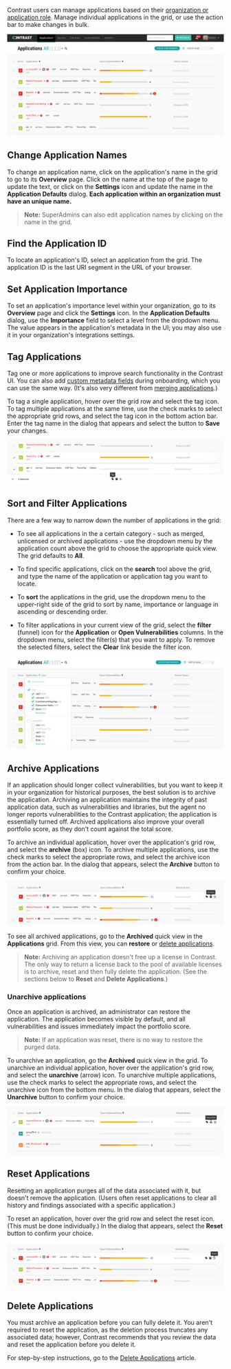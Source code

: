 <!--
title: "Managing Applications"
description: "Overview of the core operations for an application from the action bar"
tags: "user ui application manage archiving restoring resetting deleting"
-->

Contrast users can manage applications based on their [organization or application role](admin-manageorgsroleperm.html#roles). Manage individual applications in the grid, or use the action bar to make changes in bulk.

<a href="assets/images/Applications-grid.png" rel="lightbox" title="See all of your applications in the grid"><img class="thumbnail" src="assets/images/Applications-grid.png"/></a>

## Change Application Names 

To change an application name, click on the application's name in the grid to go to its **Overview** page. Click on the name at the top of the page to update the text, or click on the **Settings** icon and update the name in the **Application Defaults** dialog. **Each application within an organization must have an unique name.** 

> **Note:** SuperAdmins can also edit application names by clicking on the name in the grid. 


## Find the Application ID

To locate an application's ID, select an application from the grid. The application ID is the last URI segment in the URL of your browser. <!-- add image --> 

## Set Application Importance

To set an application's importance level within your organization, go to its **Overview** page and click the **Settings** icon. In the **Application Defaults** dialog, use the **Importance** field to select a level from the dropdown menu. The value appears in the application's metadata in the UI; you may also use it in your organization's integrations settings. 

## Tag Applications

Tag one or more applications to improve search functionality in the Contrast UI. You can also add [custom metadata fields](admin-orgsettings.html#app-defaults) during onboarding, which you can use the same way. (It's also very different from [merging applications](user-appsmanage.html#merge).)

To tag a single application, hover over the grid row and select the tag icon. To tag multiple applications at the same time, use the check marks to select the appropriate grid rows, and select the tag icon in the bottom action bar. Enter the tag name in the dialog that appears and select the button to **Save** your changes.

<a href="assets/images/Tag-applications-grid.png" rel="lightbox" title="Tag applications in the grid"><img class="thumbnail" src="assets/images/Tag-applications-grid.png"/></a>

## Sort and Filter Applications 

There are a few way to narrow down the number of applications in the grid: 

* To see all applications in the a certain category - such as merged, unlicensed or archived applications - use the dropdown menu by the application count above the grid to choose the appropriate quick view. The grid defaults to **All**. 

* To find specific applications, click on the **search** tool above the grid, and type the name of the application or application tag you want to locate. 

* To **sort** the applications in the grid, use the dropdown menu to the upper-right side of the grid to sort by name, importance or language in ascending or descending order. 

* To filter applications in your current view of the grid, select the **filter** (funnel) icon for the **Application** or **Open Vulnerabilities** columns. In the dropdown menu, select the filter(s) that you want to apply. To remove the selected filters, select the **Clear** link beside the filter icon. 

<a href="assets/images/Filter-applications-grid.png" rel="lightbox" title="Filter applications in the grid"><img class="thumbnail" src="assets/images/Filter-applications-grid.png"/></a>

## Archive Applications

If an application should longer collect vulnerabilities, but you want to keep it in your organization for historical purposes, the best solution is to archive the application. Archiving an application maintains the integrity of past application data, such as vulnerabilities and libraries, but the agent no longer reports vulnerabilities to the Contrast application; the application is essentially turned off. Archived applications also improve your overall portfolio score, as they don't count against the total score. 

To archive an individual application, hover over the application's grid row, and select the **archive** (box) icon. To archive multiple applications, use the check marks to select the appropriate rows, and select the archive icon from the action bar. In the dialog that appears, select the **Archive** button to confirm your choice. 

<a href="assets/images/Archive-applications-grid.png" rel="lightbox" title="Archive applications in the grid"><img class="thumbnail" src="assets/images/Archive-applications-grid.png"/></a>

To see all archived applications, go to the **Archived** quick view in the **Applications** grid. From this view, you can **restore** or [delete applications](user-appsmanage.html#delete). 

> **Note:** Archiving an application doesn't free up a license in Contrast. The only way to return a license back to the pool of available licenses is to archive, reset and then fully delete the application. (See the sections below to **Reset** and **Delete Applications**.)

### Unarchive applications 

Once an application is archived, an administrator can restore the application. The application becomes visible by default, and all vulnerabilities and issues immediately impact the portfolio score.

> **Note:** If an application was reset, there is no way to restore the purged data. 

To unarchive an application, go the **Archived** quick view in the grid. To unarchive an individual application, hover over the application's grid row, and select the **unarchive** (arrow) icon. To unarchive multiple applications, use the check marks to select the appropriate rows, and select the unarchive icon from the bottom menu. In the dialog that appears, select the **Unarchive** button to confirm your choice. 

<a href="assets/images/Unarchive-applications-grid.png" rel="lightbox" title="Unarchive archived applications in the grid"><img class="thumbnail" src="assets/images/Unarchive-applications-grid.png"/></a>

## Reset Applications

Resetting an application purges all of the data associated with it, but doesn't remove the application. (Users often reset applications to clear all history and findings associated with a specific application.)

To reset an application, hover over the grid row and select the reset icon. (This must be done individually.) In the dialog that appears, select the **Reset** button to confirm your choice. 

<a href="assets/images/Reset-applications-grid.png" rel="lightbox" title="Reset an application in the grid"><img class="thumbnail" src="assets/images/Reset-applications-grid.png"/></a>

## Delete Applications 

You must archive an application before you can fully delete it. You aren't required to reset the application, as the deletion process truncates any associated data; however, Contrast recommends that you review the data and reset the application before you delete it. 

For step-by-step instructions, go to the [Delete Applications](user-appsmanage.html#delete) article. 


